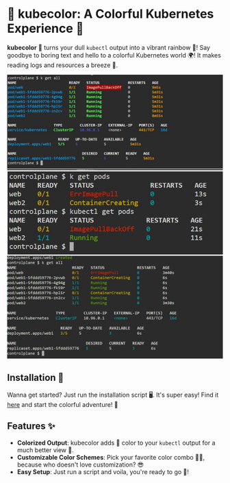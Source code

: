 # 🌈 kubecolor: A Colorful Kubernetes Experience 🌟

**kubecolor** 🎨 turns your dull `kubectl` output into a vibrant rainbow 🌈! Say goodbye to boring text and hello to a colorful Kubernetes world 🌍! It makes reading logs and resources a breeze 🧹. 

![Colorful Kubernetes Output](color.jpg)
![Colorful Kubernetes Output](color1.jpg)
![Colorful Kubernetes Output](color2.jpg)


## Installation 🚀

Wanna get started? Just run the installation script 🖥️. It's super easy! Find it [here](kubecolor.sh) and start the colorful adventure! 🌟

## Features ✨

- **Colorized Output**: kubecolor adds 🎨 color to your `kubectl` output for a much better view 👀.
- **Customizable Color Schemes**: Pick your favorite color combo 🎨💥, because who doesn't love customization? 😎
- **Easy Setup**: Just run a script and voila, you're ready to go 🚀!


